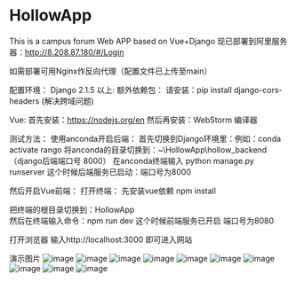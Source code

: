 # HollowApp
This is a campus forum Web APP based on Vue+Django
现已部署到阿里服务器：http://8.208.87.180/#/Login

如需部署可用Nginx作反向代理（配置文件已上传至main）

配置环境：
Django 2.1.5 以上:
额外依赖包：
请安装：pip install django-cors-headers (解决跨域问题)

Vue:
首先安装：https://nodejs.org/en
然后再安装：WebStorm 编译器


测试方法：
使用anconda开启后端：
首先切换到Django环境里：例如：conda activate rango
将anconda的目录切换到：~\HollowApp\hollow_backend （django后端端口号 8000）
在anconda终端输入 python manage.py runserver
这个时候后端服务已启动：端口号为8000

然后开启Vue前端：
打开终端：
先安装vue依赖
npm install

把终端的根目录切换到：HollowApp\
然后在终端输入命令：npm run dev
这个时候前端服务已开启 端口号为8080

打开浏览器 输入http://localhost:3000
即可进入网站

演示图片
![image](https://github.com/HelloLeexy/HollowApp/assets/76617194/90a3e57a-b9e6-4ae4-8aaa-8de89748a8cc)
![image](https://github.com/HelloLeexy/HollowApp/assets/76617194/83e20eaf-483e-4ab0-802a-df4a43bf4b90)
![image](https://github.com/HelloLeexy/HollowApp/assets/76617194/90e42c87-dcb1-44ab-86c8-7070a7c66ef7)
![image](https://github.com/HelloLeexy/HollowApp/assets/76617194/a1026e71-bddd-435e-9507-234738dd8355)
![image](https://github.com/HelloLeexy/HollowApp/assets/76617194/ad60d9fd-9364-4824-8e1f-fc3032eb53f0)
![image](https://github.com/HelloLeexy/HollowApp/assets/76617194/e598becd-d821-41c2-856a-3b41ab761990)
![image](https://github.com/HelloLeexy/HollowApp/assets/76617194/31c35b28-1afd-400c-8a7f-3ba105131af7)
![image](https://github.com/HelloLeexy/HollowApp/assets/76617194/7c497492-4962-4dc3-a681-61d3818c0a8f)
![image](https://github.com/HelloLeexy/HollowApp/assets/76617194/d4acb69f-0158-41ae-b76c-68414f1654fe)
![image](https://github.com/HelloLeexy/HollowApp/assets/76617194/39c7e95e-7784-409c-8267-af3b73a9227e)



